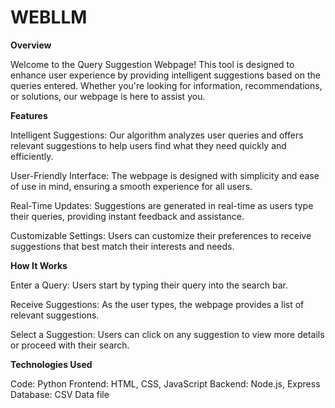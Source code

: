 # WEBLLM
**Overview**

Welcome to the Query Suggestion Webpage! This tool is designed to enhance user experience by providing intelligent suggestions based on the queries entered. Whether you're looking for information, recommendations, or solutions, our webpage is here to assist you.

**Features**

Intelligent Suggestions: Our algorithm analyzes user queries and offers relevant suggestions to help users find what they need quickly and efficiently.

User-Friendly Interface: The webpage is designed with simplicity and ease of use in mind, ensuring a smooth experience for all users.

Real-Time Updates: Suggestions are generated in real-time as users type their queries, providing instant feedback and assistance.

Customizable Settings: Users can customize their preferences to receive suggestions that best match their interests and needs.

**How It Works**

Enter a Query: Users start by typing their query into the search bar.

Receive Suggestions: As the user types, the webpage provides a list of relevant suggestions.

Select a Suggestion: Users can click on any suggestion to view more details or proceed with their search.

**Technologies Used**

Code: Python
Frontend: HTML, CSS, JavaScript
Backend: Node.js, Express
Database: CSV Data file
